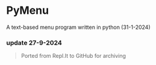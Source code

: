 # PyMenu
A text-based menu program written in python (31-1-2024)


### update 27-9-2024
> Ported from Repl.It to GitHub for archiving

